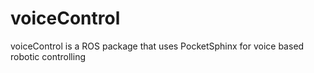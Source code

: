 voiceControl
============

voiceControl is a ROS package that uses PocketSphinx for voice based robotic controlling
